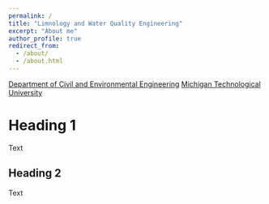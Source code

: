 ```yaml
---
permalink: /
title: "Limnology and Water Quality Engineering"
excerpt: "About me"
author_profile: true
redirect_from: 
  - /about/
  - /about.html
---
```


[Department of Civil and Environmental Engineering](https://www.mtu.edu/cee)
[Michigan Technological University](https://www.mtu.edu)


Heading 1
======
Text

Heading 2
------
Text

